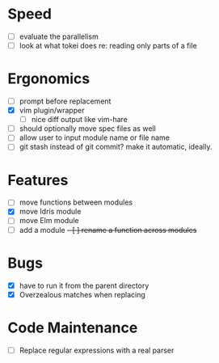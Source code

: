 # Speed
  - [ ] evaluate the parallelism
  - [ ] look at what tokei does re: reading only parts of a file
# Ergonomics
  - [ ] prompt before replacement
  - [x] vim plugin/wrapper
    - [ ] nice diff output like vim-hare
  - [ ] should optionally move spec files as well
  - [ ] allow user to input module name or file name
  - [ ] git stash instead of git commit? make it automatic, ideally.
# Features
  - [ ] move functions between modules
  - [x] move Idris module
  - [ ] move Elm module
  - [ ] add a module
  ~~- [ ] rename a function across modules~~
# Bugs
  - [x] have to run it from the parent directory
  - [x] Overzealous matches when replacing
# Code Maintenance
  - [ ] Replace regular expressions with a real parser
